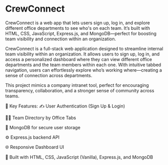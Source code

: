 # CrewConnect
CrewConnect is a web app that lets users sign up, log in, and explore different office departments to see who's on each team. It’s built with HTML, CSS, JavaScript, Express.js, and MongoDB—perfect for boosting team visibility and connection within an organization.

CrewConnect is a full-stack web application designed to streamline internal team visibility within an organization. It allows users to sign up, log in, and access a personalized dashboard where they can view different office departments and the team members within each one. With intuitive tabbed navigation, users can effortlessly explore who’s working where—creating a sense of connection across departments.

This project mimics a company intranet tool, perfect for encouraging transparency, collaboration, and a stronger sense of community across teams.

🔧 Key Features:
✍️ User Authentication (Sign Up & Login)

🧑‍💼 Team Directory by Office Tabs

💾 MongoDB for secure user storage

⚙️ Express.js backend API

🌐 Responsive Dashboard UI

🎯 Built with HTML, CSS, JavaScript (Vanilla), Express.js, and MongoDB
